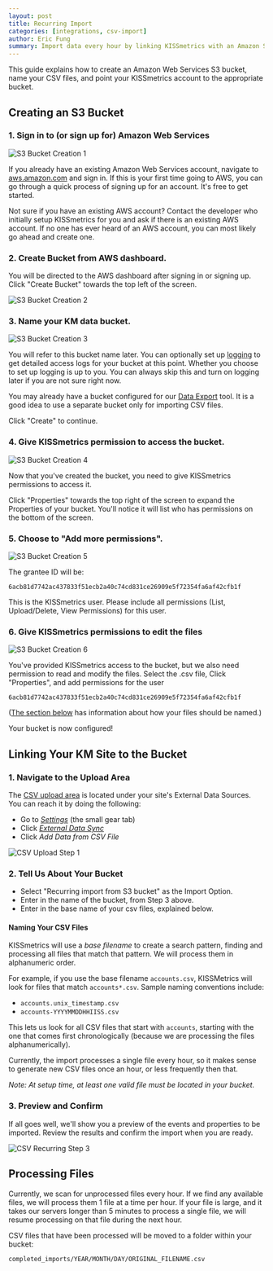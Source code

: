 ```yaml
---
layout: post
title: Recurring Import
categories: [integrations, csv-import]
author: Eric Fung
summary: Import data every hour by linking KISSmetrics with an Amazon S3 bucket containing multiple `.csv` files.
---
```

This guide explains how to create an Amazon Web Services S3 bucket, name your CSV files, and point your KISSmetrics account to the appropriate bucket.

## Creating an S3 Bucket

### 1. Sign in to (or sign up for) Amazon Web Services
![S3 Bucket Creation 1][ss-bucket-1]

If you already have an existing Amazon Web Services account, navigate to [aws.amazon.com][aws] and sign in. If this is your first time going to AWS, you can go through a quick process of signing up for an account. It's free to get started.

Not sure if you have an existing AWS account? Contact the developer who initially setup KISSmetrics for you and ask if there is an existing AWS account. If no one has ever heard of an AWS account, you can most likely go ahead and create one.

### 2. Create Bucket from AWS dashboard.
You will be directed to the AWS dashboard after signing in or signing up. Click "Create Bucket" towards the top left of the screen.

![S3 Bucket Creation 2][ss-bucket-2]

### 3. Name your KM data bucket.
![S3 Bucket Creation 3][ss-bucket-3]

You will refer to this bucket name later. You can optionally set up [logging][aws-logging] to get detailed access logs for your bucket at this point. Whether you choose to set up logging is up to you. You can always skip this and turn on logging later if you are not sure right now.

You may already have a bucket configured for our [Data Export](apis/data) tool. It is a good idea to use a separate bucket only for importing CSV files.

Click "Create" to continue.

### 4. Give KISSmetrics permission to access the bucket.
![S3 Bucket Creation 4][ss-bucket-4]

Now that you've created the bucket, you need to give KISSmetrics permissions to access it.

Click "Properties" towards the top right of the screen to expand the Properties of your bucket. You'll notice it will list who has permissions on the bottom of the screen.

### 5. Choose to "Add more permissions".
![S3 Bucket Creation 5][ss-bucket-5]

The grantee ID will be:

`6acb81d7742ac437833f51ecb2a40c74cd831ce26909e5f72354fa6af42cfb1f`

This is the KISSmetrics user. Please include all permissions (List, Upload/Delete, View Permissions) for this user.

### 6. Give KISSmetrics permissions to edit the files
![S3 Bucket Creation 6][ss-bucket-6]

You've provided KISSmetrics access to the bucket, but we also need permission to read and modify the files. Select the .csv file, Click "Properties", and add permissions for the user

`6acb81d7742ac437833f51ecb2a40c74cd831ce26909e5f72354fa6af42cfb1f`

([The section below](/integrations/csv-import/recurring-import#naming-your-csv-files) has information about how your files should be named.)

Your bucket is now configured!

## Linking Your KM Site to the Bucket

### 1. Navigate to the Upload Area

The [CSV upload area][csv-new] is located under your site's External Data Sources. You can reach it by doing the following:

* Go to [*Settings*][1] (the small gear tab)
* Click [*External Data Sync*][2]
* Click *Add Data from CSV File*

![CSV Upload Step 1][screenshot-1]

### 2. Tell Us About Your Bucket

* Select "Recurring import from S3 bucket" as the Import Option.
* Enter in the name of the bucket, from Step 3 above.
* Enter in the base name of your csv files, explained below.

#### Naming Your CSV Files

KISSmetrics will use a *base filename* to create a search pattern, finding and processing all files that match that pattern. We will process them in alphanumeric order.

For example, if you use the base filename `accounts.csv`, KISSMetrics will look for files that match `accounts*.csv`. Sample naming conventions include:

* `accounts.unix_timestamp.csv`
* `accounts-YYYYMMDDHHIISS.csv`

This lets us look for all CSV files that start with `accounts`, starting with the one that comes first chronologically (because we are processing the files alphanumerically).

Currently, the import processes a single file every hour, so it makes sense to generate new CSV files once an hour, or less frequently then that.

*Note: At setup time, at least one valid file must be located in your bucket.*

### 3. Preview and Confirm

If all goes well, we'll show you a preview of the events and properties to be imported. Review the results and confirm the import when you are ready.

![CSV Recurring Step 3][screenshot-2]

## Processing Files

Currently, we scan for unprocessed files every hour. If we find any available files, we will process them 1 file at a time per hour. If your file is large, and it takes our servers longer than 5 minutes to process a single file, we will resume processing on that file during the next hour.

CSV files that have been processed will be moved to a folder within your bucket:

`completed_imports/YEAR/MONTH/DAY/ORIGINAL_FILENAME.csv`

[aws]: https://aws.amazon.com
[aws-logging]: http://docs.amazonwebservices.com/AmazonS3/latest/UG/index.html?ManagingBucketLogging.html
[screenshot-1]: https://s3.amazonaws.com/kissmetrics-support-files/assets/integrations/csv-import/csv-up-1.png
[screenshot-2]: https://s3.amazonaws.com/kissmetrics-support-files/assets/integrations/csv-import/csv-up-2.png
[ss-bucket-1]: https://s3.amazonaws.com/kissmetrics-support-files/assets/integrations/csv-import/recurring-bucket-1.png
[ss-bucket-2]: https://s3.amazonaws.com/kissmetrics-support-files/assets/integrations/csv-import/recurring-bucket-2.png
[ss-bucket-3]: https://s3.amazonaws.com/kissmetrics-support-files/assets/integrations/csv-import/recurring-bucket-3.png
[ss-bucket-4]: https://s3.amazonaws.com/kissmetrics-support-files/assets/integrations/csv-import/recurring-bucket-4.png
[ss-bucket-5]: https://s3.amazonaws.com/kissmetrics-support-files/assets/integrations/csv-import/recurring-bucket-5.png
[ss-bucket-6]: https://s3.amazonaws.com/kissmetrics-support-files/assets/integrations/csv-import/recurring-bucket-6.png

[1]: http://www.kissmetrics.com/settings
[2]: http://www.kissmetric.com/external_data
[csv-new]: http://www.kissmetrics.com/external_data/csv.new

